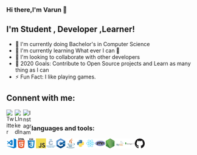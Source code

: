 ### Hi there,I'm Varun 👋

## I'm Student , Developer ,Learner!
- 🔭 I'm currently doing Bachelor's in Computer Science
- 🌱 I'm currently learning What ever I can 🤣
- 👯 I'm looking to collaborate with other developers
- 🥅 2020 Goals: Contribute to Open Source projects and Learn as many thing as I can
- ⚡ Fun Fact: I like playing games.

## Connent with me: 
[<img align='left' alt='Twitter' width='22px' src='https://cdn.jsdelivr.net/npm/simple-icons@v3/icons/twitter.svg'/>](https://twitter.com/varuncodes)
[<img align='left' alt='LInkedIn' width='22px' src='https://cdn.jsdelivr.net/npm/simple-icons@v3/icons/linkedin.svg'/>](https://www.linkedin.com/in/varun-kumar-n-r-357369199/)
[<img align='left' alt='Instagram' width='22px' src='https://cdn.jsdelivr.net/npm/simple-icons@v3/icons/instagram.svg'/>](https://www.instagram.com/urstrulyvarun/)


<br />

### languages and tools:
<img align='left' alt='VS code' width='26px' src='https://raw.githubusercontent.com/github/explore/80688e429a7d4ef2fca1e82350fe8e3517d3494d/topics/visual-studio-code/visual-studio-code.png'/> 
<img align='left' alt='HTML' width='26px' src='https://raw.githubusercontent.com/github/explore/80688e429a7d4ef2fca1e82350fe8e3517d3494d/topics/html/html.png'/> 
<img align='left' alt='CSS' width='26px' src='https://raw.githubusercontent.com/github/explore/80688e429a7d4ef2fca1e82350fe8e3517d3494d/topics/css/css.png'/> 
<img align='left' alt='java script' width='26px' src='https://raw.githubusercontent.com/github/explore/80688e429a7d4ef2fca1e82350fe8e3517d3494d/topics/javascript/javascript.png'/> 
<img align='left' alt='VS code' width='26px' src='https://raw.githubusercontent.com/github/explore/80688e429a7d4ef2fca1e82350fe8e3517d3494d/topics/c/c.png'/> 
<img align='left' alt='VS code' width='26px' src='https://raw.githubusercontent.com/github/explore/80688e429a7d4ef2fca1e82350fe8e3517d3494d/topics/cpp/cpp.png'/> 
<img align='left' alt='VS code' width='26px' src='https://raw.githubusercontent.com/github/explore/80688e429a7d4ef2fca1e82350fe8e3517d3494d/topics/java/java.png'/> 
<img align='left' alt='VS code' width='26px' src='https://raw.githubusercontent.com/github/explore/80688e429a7d4ef2fca1e82350fe8e3517d3494d/topics/python/python.png'/> 
<img align='left' alt='VS code' width='26px' src='https://raw.githubusercontent.com/github/explore/80688e429a7d4ef2fca1e82350fe8e3517d3494d/topics/react/react.png'/>
<img align='left' alt='VS code' width='26px' src='https://raw.githubusercontent.com/github/explore/80688e429a7d4ef2fca1e82350fe8e3517d3494d/topics/php/php.png'/>  
<img align='left' alt='VS code' width='26px' src='https://raw.githubusercontent.com/github/explore/80688e429a7d4ef2fca1e82350fe8e3517d3494d/topics/nodejs/nodejs.png'/> 
<img align='left' alt='VS code' width='26px' src='https://raw.githubusercontent.com/github/explore/80688e429a7d4ef2fca1e82350fe8e3517d3494d/topics/mysql/mysql.png'/> 
<img align='left' alt='VS code' width='26px' src='https://raw.githubusercontent.com/github/explore/80688e429a7d4ef2fca1e82350fe8e3517d3494d/topics/mongodb/mongodb.png'/> 
<img align='left' alt='VS code' width='26px' src='https://raw.githubusercontent.com/github/explore/78df643247d429f6cc873026c0622819ad797942/topics/github/github.png'/> 

<br />
<br />


